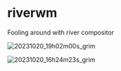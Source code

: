 # riverwm
Fooling around with river compositor

![20231020_19h02m00s_grim](https://github.com/autonomuscoder/riverwm/assets/112854891/688101e6-6b73-48f7-83d7-bf6b703c1a86)

![20231020_16h24m23s_grim](https://github.com/autonomuscoder/riverwm/assets/112854891/34e2065f-add6-42ec-91bf-4ee745d80786)
